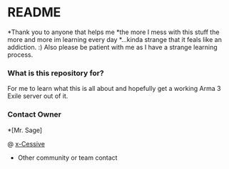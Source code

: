 # README #

*Thank you to anyone that helps me
*the more I mess with this stuff the more and more im learning every day
*...kinda strange that it feals like an addiction. :)
Also please be patient with me as I have a strange learning process.

### What is this repository for? ###

For me to learn what this is all about and hopefully get a working Arma 3 Exile server out of it.

### Contact Owner ###

*[Mr. Sage] 

@ <a href="http://x-cessive.us">x-Cessive</a>

* Other community or team contact
